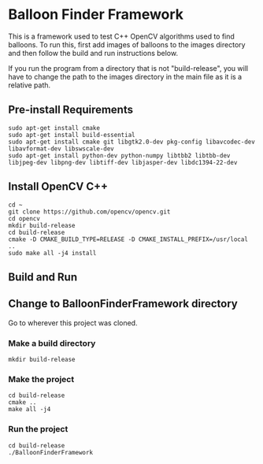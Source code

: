 # Balloon Finder Framework
This is a framework used to test C++ OpenCV algorithms used to find balloons. To run this, first add images of balloons to the images directory and then follow the build and run instructions below.

If you run the program from a directory that is not "build-release", you will have to change the path to the images directory in the main file as it is a relative path.

## Pre-install Requirements
``` 
sudo apt-get install cmake 
sudo apt-get install build-essential
sudo apt-get install cmake git libgtk2.0-dev pkg-config libavcodec-dev libavformat-dev libswscale-dev
sudo apt-get install python-dev python-numpy libtbb2 libtbb-dev libjpeg-dev libpng-dev libtiff-dev libjasper-dev libdc1394-22-dev
```

## Install OpenCV C++
```
cd ~
git clone https://github.com/opencv/opencv.git
cd opencv
mkdir build-release
cd build-release
cmake -D CMAKE_BUILD_TYPE=RELEASE -D CMAKE_INSTALL_PREFIX=/usr/local ..
sudo make all -j4 install
```

## Build and Run
## Change to BalloonFinderFramework directory
Go to wherever this project was cloned.

### Make a build directory
```
mkdir build-release
```

### Make the project
```
cd build-release
cmake ..
make all -j4
```

### Run the project
```
cd build-release
./BalloonFinderFramework
```
